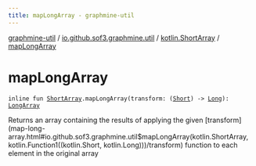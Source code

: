 ```yaml
---
title: mapLongArray - graphmine-util
---
```


[graphmine-util](../../index.html) / [io.github.sof3.graphmine.util](../index.html) / [kotlin.ShortArray](index.html) / [mapLongArray](./map-long-array.html)

# mapLongArray

`inline fun `[`ShortArray`](https://kotlinlang.org/api/latest/jvm/stdlib/kotlin/-short-array/index.html)`.mapLongArray(transform: (`[`Short`](https://kotlinlang.org/api/latest/jvm/stdlib/kotlin/-short/index.html)`) -> `[`Long`](https://kotlinlang.org/api/latest/jvm/stdlib/kotlin/-long/index.html)`): `[`LongArray`](https://kotlinlang.org/api/latest/jvm/stdlib/kotlin/-long-array/index.html)

Returns an array containing the results of applying the given [transform](map-long-array.html#io.github.sof3.graphmine.util$mapLongArray(kotlin.ShortArray, kotlin.Function1((kotlin.Short, kotlin.Long)))/transform) function to each element in the
original array


